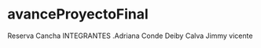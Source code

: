 # avanceProyectoFinal
Reserva Cancha
INTEGRANTES 
    .Adriana Conde
    Deiby Calva
     Jimmy vicente
